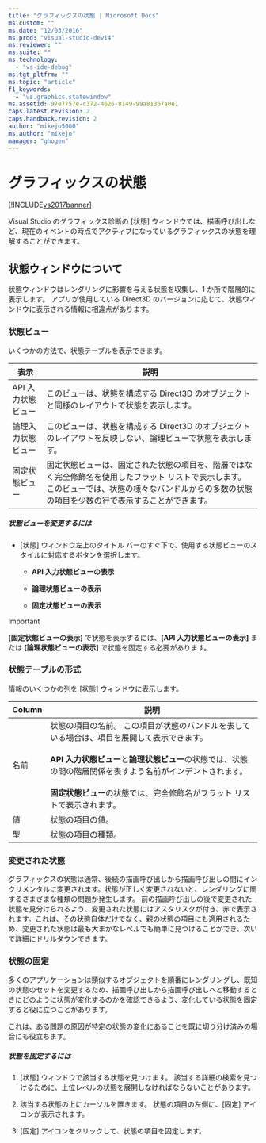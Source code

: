 ```yaml
---
title: "グラフィックスの状態 | Microsoft Docs"
ms.custom: ""
ms.date: "12/03/2016"
ms.prod: "visual-studio-dev14"
ms.reviewer: ""
ms.suite: ""
ms.technology: 
  - "vs-ide-debug"
ms.tgt_pltfrm: ""
ms.topic: "article"
f1_keywords: 
  - "vs.graphics.statewindow"
ms.assetid: 97e7757e-c372-4626-8149-99a81367a0e1
caps.latest.revision: 2
caps.handback.revision: 2
author: "mikejo5000"
ms.author: "mikejo"
manager: "ghogen"
---
```

# グラフィックスの状態
[!INCLUDE[vs2017banner](../code-quality/includes/vs2017banner.md)]

Visual Studio のグラフィックス診断の \[状態\] ウィンドウでは、描画呼び出しなど、現在のイベントの時点でアクティブになっているグラフィックスの状態を理解することができます。  
  
## 状態ウィンドウについて  
 状態ウィンドウはレンダリングに影響を与える状態を収集し、1 か所で階層的に表示します。  アプリが使用している Direct3D のバージョンに応じて、状態ウィンドウに表示される情報に相違点があります。  
  
### 状態ビュー  
 いくつかの方法で、状態テーブルを表示できます。  
  
|表示|説明|  
|--------|--------|  
|API 入力状態ビュー|このビューは、状態を構成する Direct3D のオブジェクトと同様のレイアウトで状態を表示します。|  
|論理入力状態ビュー|このビューは、状態を構成する Direct3D のオブジェクトのレイアウトを反映しない、論理ビューで状態を表示します。|  
|固定状態ビュー|固定状態ビューは、固定された状態の項目を、階層ではなく完全修飾名を使用したフラット リストで表示します。  このビューでは、状態の様々なバンドルからの多数の状態の項目を少数の行で表示することができます。|  
  
##### 状態ビューを変更するには  
  
-   \[状態\] ウィンドウ左上のタイトル バーのすぐ下で、使用する状態ビューのスタイルに対応するボタンを選択します。  
  
    -   **API 入力状態ビューの表示**  
  
    -   **論理状態ビューの表示**  
  
    -   **固定状態ビューの表示**  
  
> [!IMPORTANT]
>  **\[固定状態ビューの表示\]** で状態を表示するには、**\[API 入力状態ビューの表示\]** または **\[論理状態ビューの表示\]** で状態を固定する必要があります。  
  
### 状態テーブルの形式  
 情報のいくつかの列を \[状態\] ウィンドウに表示します。  
  
|Column|説明|  
|------------|--------|  
|名前|状態の項目の名前。  この項目が状態のバンドルを表している場合は、項目を展開して表示できます。<br /><br /> **API 入力状態ビュー**と**論理状態ビュー**の状態では、状態の間の階層関係を表すよう名前がインデントされます。<br /><br /> **固定状態ビュー**の状態では、完全修飾名がフラット リストで表示されます。|  
|値|状態の項目の値。|  
|型|状態の項目の種類。|  
  
### 変更された状態  
 グラフィックスの状態は通常、後続の描画呼び出しから描画呼び出しの間にインクリメンタルに変更されます。状態が正しく変更されないと、レンダリングに関するさまざまな種類の問題が発生します。  前の描画呼び出しの後で変更された状態を見分けられるよう、変更された状態にはアスタリスクが付き、赤で表示されます。これは、その状態自体だけでなく、親の状態の項目にも適用されるため、変更された状態は最も大まかなレベルでも簡単に見つけることができ、次いで詳細にドリルダウンできます。  
  
### 状態の固定  
 多くのアプリケーションは類似するオブジェクトを順番にレンダリングし、既知の状態のセットを変更するため、描画呼び出しから描画呼び出しへと移動するときにどのように状態が変化するのかを確認できるよう、変化している状態を固定すると役に立つことがあります。  
  
 これは、ある問題の原因が特定の状態の変化にあることを既に切り分け済みの場合にも役立ちます。  
  
##### 状態を固定するには  
  
1.  \[状態\] ウィンドウで該当する状態を見つけます。  該当する詳細の検索を見つけるために、上位レベルの状態を展開しなければならないことがあります。  
  
2.  該当する状態の上にカーソルを置きます。  状態の項目の左側に、\[固定\] アイコンが表示されます。  
  
3.  \[固定\] アイコンをクリックして、状態の項目を固定します。